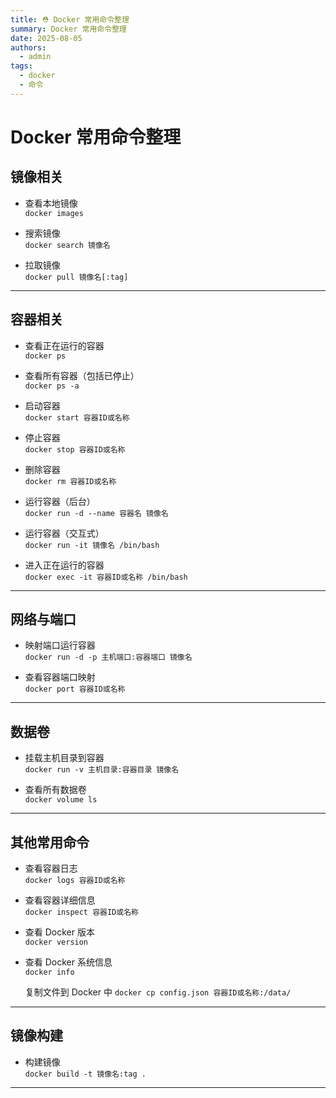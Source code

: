 ```yaml
---
title: ⛑ Docker 常用命令整理
summary: Docker 常用命令整理
date: 2025-08-05
authors:
  - admin
tags:
  - docker
  - 命令
---
```

# Docker 常用命令整理

## 镜像相关

- 查看本地镜像  
  `docker images`

- 搜索镜像  
  `docker search 镜像名`

- 拉取镜像  
  `docker pull 镜像名[:tag]`
---

## 容器相关

- 查看正在运行的容器  
  `docker ps`

- 查看所有容器（包括已停止）  
  `docker ps -a`

- 启动容器  
  `docker start 容器ID或名称`

- 停止容器  
  `docker stop 容器ID或名称`

- 删除容器  
  `docker rm 容器ID或名称`

- 运行容器（后台）  
  `docker run -d --name 容器名 镜像名`

- 运行容器（交互式）  
  `docker run -it 镜像名 /bin/bash`

- 进入正在运行的容器  
  `docker exec -it 容器ID或名称 /bin/bash`

---

## 网络与端口

- 映射端口运行容器  
  `docker run -d -p 主机端口:容器端口 镜像名`

- 查看容器端口映射  
  `docker port 容器ID或名称`

---

## 数据卷

- 挂载主机目录到容器  
  `docker run -v 主机目录:容器目录 镜像名`

- 查看所有数据卷  
  `docker volume ls`

---

## 其他常用命令

- 查看容器日志  
  `docker logs 容器ID或名称`

- 查看容器详细信息  
  `docker inspect 容器ID或名称`

- 查看 Docker 版本  
  `docker version`

- 查看 Docker 系统信息  
  `docker info`

  复制文件到 Docker 中
  `docker cp config.json 容器ID或名称:/data/`

---

## 镜像构建

- 构建镜像  
  `docker build -t 镜像名:tag .`

---